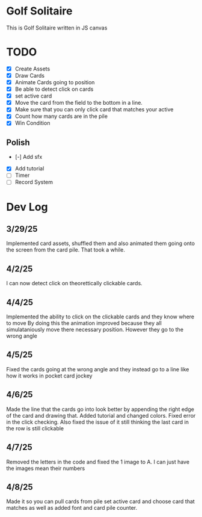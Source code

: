 # Golf Solitaire
This is Golf Solitaire written in JS canvas

# TODO
- [X] Create Assets
- [X] Draw Cards
- [X] Animate Cards going to position
- [X] Be able to detect click on cards
- [X] set active card
- [X] Move the card from the field to the bottom in a line.
- [X] Make sure that you can only click card that matches your active
- [X] Count how many cards are in the pile
- [X] Win Condition
## Polish
- [-] Add sfx
- [X] Add tutorial
- [ ] Timer
- [ ] Record System

# Dev Log
## 3/29/25
Implemented card assets, shuffled them and also animated them going onto the screen from the card pile. That took a while.
## 4/2/25
I can now detect click on theorettically clickable cards.
## 4/4/25
Implemented the ability to click on the clickable cards and they know where to move
By doing this the animation improved because they all simulataniously move there necessary position. 
However they go to the wrong angle
## 4/5/25
Fixed the cards going at the wrong angle and they instead go to a line like how it works in pocket card jockey
## 4/6/25
Made the line that the cards go into look better by appending the right edge of the card and drawing that. Added tutorial and changed colors. Fixed error in the click checking. Also fixed the issue of it still thinking the last card in the row is still clickable
## 4/7/25
Removed the letters in the code and fixed the 1 image to A. I can just have the images mean their numbers
## 4/8/25
Made it so you can pull cards from pile set active card and choose card that matches as well as added font and card pile counter.